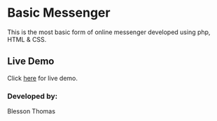 # Basic Messenger
This is the most basic form of online messenger developed using php, HTML & CSS.
## Live Demo
Click [here](http://blesson.orgfree.com/) for live demo.
### Developed by:
Blesson Thomas
